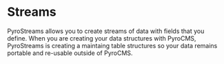 # Streams

PyroStreams allows you to create streams of data with fields that you define. When you are creating your data structures with PyroCMS, PyroStreams is creating a maintaing table structures so your data remains portable and re-usable outside of PyroCMS.